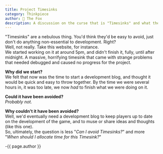 ```yaml
---
title: Project Timesinks
category: Thinkpiece
author: 🦊 The Fox
description: A discussion on the curse that is "Timesinks" and what they can do to development.
---
```

"Timesinks" are a nebulous thing. You'd think they'd be easy to avoid, just don't do anything non-essential to development. Right?  
Well, not really. Take this website, for instance.  
We started working on it at around 5pm, and didn't finish it, fully, until after midnight. A massive, horrifying timesink that came with strange problems that needed debugged and caused no progress for the project.  

**Why did we start?**  
We felt that now was the time to start a development blog, and thought it would be quick and easy to throw together. By the time we were several hours in, it was too late, we now *had* to finish what we were doing on it.  

**Could it have been avoided?**  
*Probably not.*

**Why couldn't it have been avoided?**  
Well, we'd eventually need a development blog to keep players up to date on the development of the game, and to muse or share ideas and thoughts (like this one).  
So, ultimately, the question is less "*Can I avoid Timesinks?*" and more "*When should I allocate time for this Timesink?*"

-{{ page.author }}

